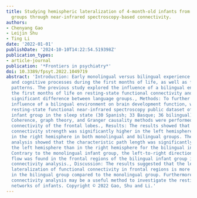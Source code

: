 ```yaml
---
title: Studying hemispheric lateralization of 4-month-old infants from different language
  groups through near-infrared spectroscopy-based connectivity.
authors:
- Chenyang Gao
- Leijin Shu
- Ting Li
date: '2022-01-01'
publishDate: '2024-10-10T14:22:54.519398Z'
publication_types:
- article-journal
publication: '*Frontiers in psychiatry*'
doi: 10.3389/fpsyt.2022.1049719
abstract: 'Introduction: Early monolingual versus bilingual experience affects linguistic
  and cognitive processes during the first months of life, as well as functional activation
  patterns. The previous study explored the influence of a bilingual environment in
  the first months of life on resting-state functional connectivity and reported no
  significant difference between language groups., Methods: To further explore the
  influence of a bilingual environment on brain development function, we used the
  resting-state functional near-infrared spectroscopy public dataset of the 4-month-old
  infant group in the sleep state (30 Spanish; 33 Basque; 36 bilingual). Wavelet Transform
  Coherence, graph theory, and Granger causality methods were performed on the functional
  connectivity of the frontal lobes., Results: The results showed that functional
  connectivity strength was significantly higher in the left hemisphere than that
  in the right hemisphere in both monolingual and bilingual groups. The graph theoretic
  analysis showed that the characteristic path length was significantly higher in
  the left hemisphere than in the right hemisphere for the bilingual infant group.
  Contrary to the monolingual infant group, the left-to-right direction of information
  flow was found in the frontal regions of the bilingual infant group in the effective
  connectivity analysis., Discussion: The results suggested that the left hemispheric
  lateralization of functional connectivity in frontal regions is more pronounced
  in the bilingual group compared to the monolingual group. Furthermore, effective
  connectivity analysis may be a useful method to investigate the resting-state brain
  networks of infants. Copyright © 2022 Gao, Shu and Li.'
---
```

